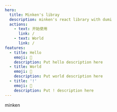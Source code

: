 ```yaml
---
hero:
  title: Minken's libray
  description: minken's react library with dumi
  actions:
    - text: 开始使用
      link: /
    - text: World
      link: /
features:
  - title: Hello
    emoji: 💎
    description: Put hello description here
  - title: World
    emoji: 🌈
    description: Put world description here
  - title: '!'
    emoji: 🚀
    description: Put ! description here
---
```


minken

